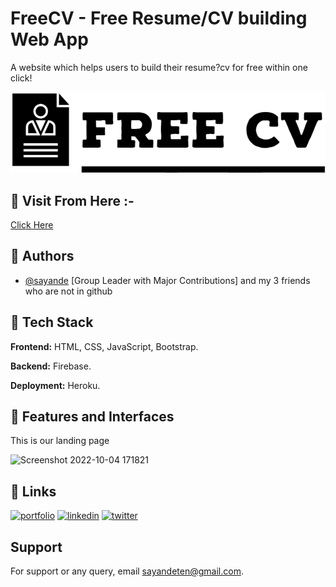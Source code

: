 
# FreeCV - Free Resume/CV building Web App

A website which helps users to build their resume?cv for free within one click!

![Logo](https://raw.githubusercontent.com/sayande2002/FreeCV/main/images/our-logo.png)


## 📌 Visit From Here :-
[Click Here](https://freeecv.herokuapp.com/)
## 📌 Authors

- [@sayande](https://github.com/sayande2002) [Group Leader with Major Contributions] and my 3 friends who are not in github


## 📌 Tech Stack

**Frontend:** HTML, CSS, JavaScript, Bootstrap.

**Backend:** Firebase.

**Deployment:** Heroku.


## 📌 Features and Interfaces

This is our landing page

![Screenshot 2022-10-04 171821](https://user-images.githubusercontent.com/107565578/194761133-604c15ef-ce58-421f-836e-2d547524da8c.png)



## 🔗 Links
[![portfolio](https://img.shields.io/badge/my_portfolio-000?style=for-the-badge&logo=ko-fi&logoColor=white)](https://sayande.me/)
[![linkedin](https://img.shields.io/badge/linkedin-0A66C2?style=for-the-badge&logo=linkedin&logoColor=white)](https://www.linkedin.com/in/sayande/)
[![twitter](https://img.shields.io/badge/twitter-1DA1F2?style=for-the-badge&logo=twitter&logoColor=white)](https://twitter.com/sayande2002)


## Support

For support or any query, email sayandeten@gmail.com.
